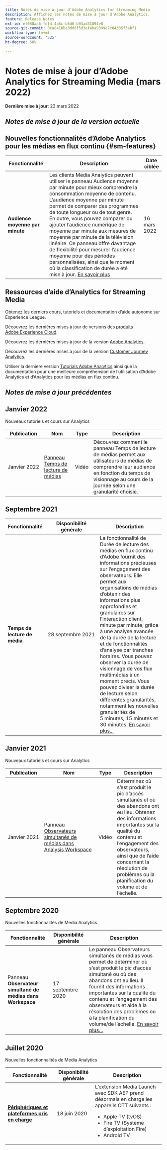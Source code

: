 ```yaml
---
title: Notes de mise à jour d’Adobe Analytics for Streaming Media
description: Affichez les notes de mise à jour d’Adobe Analytics.
feature: Release Notes
exl-id: ef068aa6-fdf4-4a5c-b5d0-b93ad31894e8
source-git-commit: 8ca8416ba3dd8f5d3ef4ba9399e7c84335f3abf1
workflow-type: tm+mt
source-wordcount: '525'
ht-degree: 68%

---
```


# Notes de mise à jour d’Adobe Analytics for Streaming Media (mars 2022)

**Dernière mise à jour**: 23 mars 2022

## *Notes de mise à jour de la version actuelle*

## Nouvelles fonctionnalités d’Adobe Analytics pour les médias en flux continu  {#sm-features}

| Fonctionnalité | Description | Date ciblée |
| ----------- | ---------- | ------- |
| **Audience moyenne par minute** | Les clients Media Analytics peuvent utiliser le panneau Audience moyenne par minute pour mieux comprendre la consommation moyenne de contenu. <br>Lʼaudience moyenne par minute permet de comparer des programmes de toute longueur ou de tout genre. En outre, vous pouvez comparer ou ajouter l’audience numérique de moyenne par minute aux mesures de moyenne par minute de la télévision linéaire. Ce panneau offre davantage de flexibilité pour mesurer l’audience moyenne pour des périodes personnalisées, ainsi que le moment où la classification de durée a été mise à jour.  [En savoir plus](https://experienceleague.adobe.com/docs/media-analytics/using/media-reports/average-minute-audience.html?lang=en) | 16 mars 2022 |

## Ressources d’aide d’Analytics for Streaming Media

Obtenez les derniers cours, tutoriels et documentation d’aide autonome sur Experience League.

Découvrez les dernières mises à jour de versions des [produits Adobe Experience Cloud](https://business.adobe.com/fr/products/adobe-experience-cloud-products.html).

Découvrez les dernières mises à jour de la version [Adobe Analytics](https://experienceleague.adobe.com/docs/analytics/release-notes/latest.html?lang=fr).

Découvrez les dernières mises à jour de la version [Customer Journey Analytics](https://experienceleague.adobe.com/docs/analytics-platform/using/releases/latest.html?lang=fr).

Utiliser la dernière version [Tutorials Adobe Analytics](https://experienceleague.adobe.com/docs/analytics-learn/tutorials/overview.html?lang=fr) ainsi que la documentation pour une meilleure compréhension de l’utilisation d’Adobe Analytics et d’Analytics pour les médias en flux continu.

## *Notes de mise à jour précédentes*

## Janvier 2022

Nouveaux tutoriels et cours sur Analytics

| Publication | Nom | Type | Description |
| ----------- | ---------- | ---------- | --------- |
| Janvier 2022 | [Panneau Temps de lecture de médias](https://experienceleague.adobe.com/docs/analytics-learn/tutorials/media-analytics/measuring-media-analytics/media-playback-time-spent-panel.html?lang=fr) | Vidéo | Découvrez comment le panneau Temps de lecture de médias permet aux utilisateurs de médias de comprendre leur audience en fonction du temps de visionnage au cours de la journée selon une granularité choisie. |

## Septembre 2021

| Fonctionnalité | Disponibilité générale | Description |
| ----------- | ---------- | -------------- |
| **Temps de lecture de média** | 28 septembre 2021 | La fonctionnalité de Durée de lecture des médias en flux continu dʼAdobe fournit des informations précieuses sur lʼengagement des observateurs. Elle permet aux organisations de médias dʼobtenir des informations plus approfondies et granulaires sur lʼinteraction client, minute par minute, grâce à une analyse avancée de la durée de la lecture et de fonctionnalités dʼanalyse par tranches horaires. Vous pouvez observer la durée de visionnage de vos flux multimédias à un moment précis. Vous pouvez diviser la durée de lecture selon différentes granularités, notamment les nouvelles granularités de 5 minutes, 15 minutes et 30 minutes. [En savoir plus...](/help/media-reports/media-workspace-panels/media-playback-time-spent.md) |

## Janvier 2021

Nouveaux tutoriels et cours sur Analytics

| Publication | Nom | Type | Description |
| ----------- | ---------- | ---------- | --------- |
| Janvier 2021 | [Panneau Observateurs simultanés de médias dans Analysis Workspace](https://experienceleague.adobe.com/docs/analytics-learn/tutorials/analysis-workspace/using-panels/media-concurrent-viewers-panel-in-analysis-workspace.html?lang=fr#analysis-workspace) | Vidéo | Déterminez où s’est produit le pic d’accès simultanés et où des abandons ont eu lieu. Obtenez des informations importantes sur la qualité du contenu et l’engagement des observateurs, ainsi que de l’aide concernant la résolution de problèmes ou la planification du volume et de l’échelle. |


## Septembre 2020

Nouvelles fonctionnalités de Media Analytics

| Fonctionnalité | Disponibilité générale | Description |
| -------- | -------------------- | ----------- |
| Panneau **Observateur simultané de médias dans Workspace** | 17 septembre 2020 | Le panneau Observateurs simultanés de médias vous permet de déterminer où s’est produit le pic d’accès simultané ou où des abandons ont eu lieu. Il fournit des informations importantes sur la qualité du contenu et l’engagement des observateurs et aide à la résolution des problèmes ou à la planification du volume/de l’échelle. [En savoir plus…](/help/media-reports/media-workspace-panels/media-concurrent-viewers.md) |


## Juillet 2020

Nouvelles fonctionnalités de Media Analytics

| Fonctionnalité | Disponibilité générale | Description |
| -------- | -------------------- | ----------- |
| [**Périphériques et plateformes pris en charge**](https://experienceleague.adobe.com/docs/media-analytics/using/supported-devices.html?lang=en) | 18 juin 2020 | L’extension Media Launch avec SDK AEP prend désormais en charge les appareils OTT suivants : <div><ul><li>Apple TV (tvOS)</li><li>Fire TV (Système d’exploitation Fire)</li><li>Android TV</li></ul></div> |



<!-- ## Important notices for [!DNL Analytics] administrators

**Updated on March 3, 2022**

| Notice | Date Added or Updated  | Description |
| ----------- | ---------- | ---------- |
| description | date | description |
| description | date | description |
| description | date | description |
| description | date | description | -->
